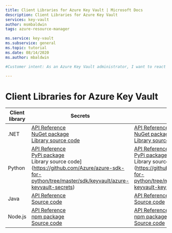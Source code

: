 ```yaml
---
title: Client Libraries for Azure Key Vault | Microsoft Docs
description: Client Libraries for Azure Key Vault
services: key-vault
author: msmbaldwin
tags: azure-resource-manager

ms.service: key-vault
ms.subservice: general
ms.topic: tutorial
ms.date: 08/14/2020
ms.author: mbaldwin

#Customer intent: As an Azure Key Vault administrator, I want to react to soft-delete being turned on for all key vaults.

---
```


# Client Libraries for Azure Key Vault


Client library | Secrets | Keys | Certificates |
|--|--|--|--|
| .NET | [API Reference](/dotnet/api/azure.security.keyvault.secrets?view=azure-dotnet)<br>[NuGet package](https://www.nuget.org/packages/Azure.Security.KeyVault.Secrets/)<br>[Library source code](https://github.com/Azure/azure-sdk-for-net/tree/master/sdk/keyvault/Azure.Security.KeyVault.Secrets) | [API Reference](/dotnet/api/azure.security.keyvault.keys?view=azure-dotnet)<br>[NuGet package](https://www.nuget.org/packages/Azure.Security.KeyVault.Keys/)<br>[Library source code](https://github.com/Azure/azure-sdk-for-net/tree/master/sdk/keyvault/Azure.Security.KeyVault.Keys) | [API Reference](/dotnet/api/azure.security.keyvault.certificates?view=azure-dotnet)<br>[NuGet package](https://www.nuget.org/packages/Azure.Security.KeyVault.Certificates/)<br>[Library source code](https://github.com/Azure/azure-sdk-for-net/tree/master/sdk/keyvault/Azure.Security.KeyVault.Certificates) |
| Python |  [API Reference](/python/api/overview/azure/keyvault-secrets-readme?view=azure-python)<br>[PyPi package](https://pypi.org/project/azure-keyvault-secrets/)<br>Library source code](https://github.com/Azure/azure-sdk-for-python/tree/master/sdk/keyvault/azure-keyvault-secrets) | [API Reference](/python/api/overview/azure/keyvault-keys-readme?view=azure-python)<br>[PyPi package](https://pypi.org/project/azure-keyvault-keys/)<br>Library source code](https://github.com/Azure/azure-sdk-for-python/tree/master/sdk/keyvault/azure-keyvault-keys) | [API Reference](/python/api/overview/azure/keyvault-certificates-readme?view=azure-python)<br>[PyPi package](https://pypi.org/project/azure-keyvault-certificates/)<br>Library source code](https://github.com/Azure/azure-sdk-for-python/tree/master/sdk/keyvault/azure-keyvault-certificates) |
| Java | [API Reference](https://azuresdkdocs.blob.core.windows.net/$web/java/azure-security-keyvault-secrets/4.2.0/index.html)<br>[Source code](https://github.com/Azure/azure-sdk-for-java/tree/master/sdk/keyvault/azure-security-keyvault-secrets) | [API Reference](https://azuresdkdocs.blob.core.windows.net/$web/java/azure-security-keyvault-keys/4.2.0/index.html)<br>[Source code](https://github.com/Azure/azure-sdk-for-java/tree/master/sdk/keyvault/azure-security-keyvault-keys) | [API Reference](https://azuresdkdocs.blob.core.windows.net/$web/java/azure-security-keyvault-certificates/4.2.0/index.html)<br>[Source code](https://github.com/Azure/azure-sdk-for-java/tree/master/sdk/keyvault/azure-security-keyvault-certificate) |
| Node.js |  [API Reference](/javascript/api/@azure/keyvault-secrets/?view=azure-node-latest)<br>[npm package](https://www.npmjs.com/package/@azure/keyvault-secrest)<br>[Source code](https://github.com/Azure/azure-sdk-for-js/tree/master/sdk/keyvault/keyvault-secrets) | [API Reference](/javascript/api/@azure/keyvault-keys/?view=azure-node-latest)<br>[npm package](https://www.npmjs.com/package/@azure/keyvault-keys)<br>[Source code](https://github.com/Azure/azure-sdk-for-js/tree/master/sdk/keyvault/keyvault-keys) | [API Reference](/javascript/api/@azure/keyvault-certificates/?view=azure-node-latest)<br>[npm package](https://www.npmjs.com/package/@azure/keyvault-certificates)<br>[Source code](https://github.com/Azure/azure-sdk-for-js/tree/master/sdk/keyvault/keyvault-certificates) |
